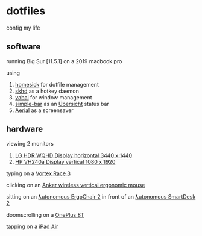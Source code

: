 # dotfiles

config my life

## software
running Big Sur [11.5.1] on a 2019 macbook pro

using 
1. [homesick](https://github.com/technicalpickles/homesick) for dotfile management
2. [skhd](https://github.com/koekeishiya/skhd) as a hotkey daemon
3. [yabai](https://github.com/koekeishiya/yabai) for window management
4. [simple-bar](https://github.com/Jean-Tinland/simple-bar) as an [Übersicht](https://github.com/felixhageloh/uebersicht) status bar
5. [Aerial](https://github.com/JohnCoates/Aerial) as a screensaver

## hardware

viewing 2 monitors
1. [LG HDR WQHD Display horizontal 3440 x 1440](https://www.amazon.com/LG-34WN80C-B-inch-Connectivity-Compatibility/dp/B07YGZ7C1K/ref=sxts_sxwds-bia-wc-nc-drs1_0)
2. [HP VH240a Display vertical 1080 x 1920](https://www.amazon.com/HP-23-8-inch-Adjustment-Speakers-VH240a/dp/B072M34RQC)

typing on a [Vortex Race 3](https://mechanicalkeyboards.com/shop/index.php?l=product_detail&p=3917)

clicking on an [Anker wireless vertical ergonomic mouse](https://www.amazon.com/Anker-Wireless-Vertical-Ergonomic-Optical/dp/B00BIFNTMC/ref=sr_1_3)

sitting on an [ƛutonomous ErgoChair 2](https://www.autonomous.ai/office-chairs/ergonomic-chair?option20=54) in front of an [ƛutonomous SmartDesk 2](https://www.autonomous.ai/standing-desks/smartdesk-2-home?option1=1&option2=7&option16=36&option17=1881)

doomscrolling on a [OnePlus 8T](https://www.oneplus.com/8t)

tapping on a [iPad Air](https://www.apple.com/shop/buy-ipad/ipad-air)
